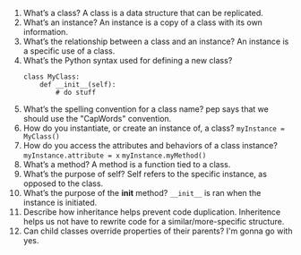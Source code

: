 1. What’s a class?
   A class is a data structure that can be replicated. 
2. What’s an instance?
   An instance is a copy of a class with its own information. 
3. What’s the relationship between a class and an instance?
   An instance is a specific use of a class.
4. What’s the Python syntax used for defining a new class?
   ```python3
   class MyClass:
       def __init__(self):
           # do stuff
   ```
5. What’s the spelling convention for a class name?
   pep says that we should use the "CapWords" convention. 
6. How do you instantiate, or create an instance of, a class?
   `myInstance = MyClass()`
7. How do you access the attributes and behaviors of a class instance?
   `myInstance.attribute = x`
   `myInstance.myMethod()`
8. What’s a method?
   A method is a function tied to a class. 
9. What’s the purpose of self?
   Self refers to the specific instance, as opposed to the class.
10. What’s the purpose of the __init__ method?
    `__init__` is ran when the instance is initiated. 
11. Describe how inheritance helps prevent code duplication.
    Inheritence helps us not have to rewrite code for a similar/more-specific structure. 
12. Can child classes override properties of their parents?
    I'm gonna go with yes.
